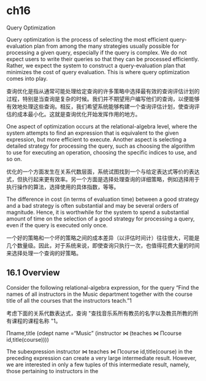 # ch16

Query Optimization

Query optimization is the process of selecting the most efficient query-evaluation plan from among the many strategies usually possible for processing a given query, especially if the query is complex. We do not expect users to write their queries so that they can be processed efficiently. Rather, we expect the system to construct a query-evaluation plan that minimizes the cost of query evaluation. This is where query optimization comes into play.

查询优化是指从通常可能处理给定查询的许多策略中选择最有效的查询评估计划的过程，特别是当查询是复杂的时候。我们并不期望用户编写他们的查询，以便能够有效地处理这些查询。相反，我们希望系统能够构建一个查询评估计划，使查询评估的成本最小化。这就是查询优化开始发挥作用的地方。

One aspect of optimization occurs at the relational-algebra level, where the system attempts to find an expression that is equivalent to the given expression, but more efficient to execute. Another aspect is selecting a detailed strategy for processing the query, such as choosing the algorithm to use for executing an operation, choosing the specific indices to use, and so on.

优化的一个方面发生在关系代数层面，系统试图找到一个与给定表达式等价的表达式，但执行起来更有效率。另一个方面是选择处理查询的详细策略，例如选择用于执行操作的算法，选择使用的具体指数，等等。

The difference in cost (in terms of evaluation time) between a good strategy and a bad strategy is often substantial and may be several orders of magnitude. Hence, it is worthwhile for the system to spend a substantial amount of time on the selection of a good strategy for processing a query, even if the query is executed only once.

一个好的策略和一个坏的策略之间的成本差异（以评估时间计）往往很大，可能是几个数量级。因此，对于系统来说，即使查询只执行一次，也值得花费大量的时间来选择处理一个查询的好策略。

## 16.1 Overview

Consider the following relational-algebra expression, for the query “Find the names of all instructors in the Music department together with the course title of all the courses that the instructors teach.”1

考虑下面的关系代数表达式，查询 "查找音乐系所有教员的名字以及教员所教的所有课程的课程名称 "1。

Πname,title (σdept name =“Music” (instructor ⋈ (teaches ⋈ Πcourse id,title(course))))

The subexpression instructor ⋈ teaches ⋈ Πcourse id,title(course) in the preceding expression can create a very large intermediate result. However, we are interested in only a few tuples of this intermediate result, namely, those pertaining to instructors in the

